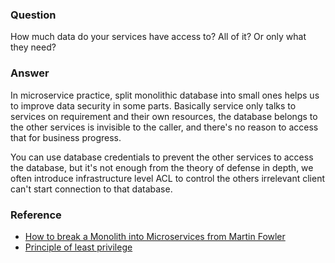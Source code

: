 ### Question

How much data do your services have access to? All of it? Or only what they need?

### Answer

In microservice practice, split monolithic database into small ones helps us to improve data security in some parts.  Basically service only talks to services on requirement and their own resources, the database belongs to the other services is invisible to the caller, and there's no reason to access that for business progress.

You can use database credentials to prevent the other services to access the database, but it's not enough from the theory of defense in depth, we often introduce infrastructure level ACL to control the others irrelevant client can't start connection to that database. 

### Reference

- [How to break a Monolith into Microservices from Martin Fowler](https://martinfowler.com/articles/break-monolith-into-microservices.html)
- [Principle of least privilege](https://en.wikipedia.org/wiki/Principle_of_least_privilege)
